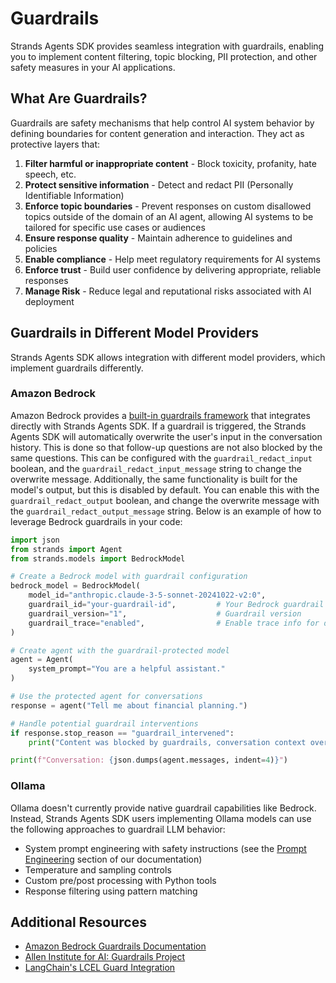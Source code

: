 # Guardrails

Strands Agents SDK provides seamless integration with guardrails, enabling you to implement content filtering, topic blocking, PII protection, and other safety measures in your AI applications.

## What Are Guardrails?

Guardrails are safety mechanisms that help control AI system behavior by defining boundaries for content generation and interaction. They act as protective layers that:

1. **Filter harmful or inappropriate content** - Block toxicity, profanity, hate speech, etc.
2. **Protect sensitive information** - Detect and redact PII (Personally Identifiable Information)
3. **Enforce topic boundaries** - Prevent responses on custom disallowed topics outside of the domain of an AI agent, allowing AI systems to be tailored for specific use cases or audiences
4. **Ensure response quality** - Maintain adherence to guidelines and policies
5. **Enable compliance** - Help meet regulatory requirements for AI systems
6. **Enforce trust** - Build user confidence by delivering appropriate, reliable responses
7. **Manage Risk** - Reduce legal and reputational risks associated with AI deployment

## Guardrails in Different Model Providers

Strands Agents SDK allows integration with different model providers, which implement guardrails differently.

### Amazon Bedrock

Amazon Bedrock provides a [built-in guardrails framework](https://docs.aws.amazon.com/bedrock/latest/userguide/guardrails.html) that integrates directly with Strands Agents SDK. If a guardrail is triggered, the Strands Agents SDK will automatically overwrite the user's input in the conversation history. This is done so that follow-up questions are not also blocked by the same questions. This can be configured with the `guardrail_redact_input` boolean, and the `guardrail_redact_input_message` string to change the overwrite message. Additionally, the same functionality is built for the model's output, but this is disabled by default. You can enable this with the `guardrail_redact_output` boolean, and change the overwrite message with the `guardrail_redact_output_message` string. Below is an example of how to leverage Bedrock guardrails in your code:

```python
import json
from strands import Agent
from strands.models import BedrockModel

# Create a Bedrock model with guardrail configuration
bedrock_model = BedrockModel(
    model_id="anthropic.claude-3-5-sonnet-20241022-v2:0",
    guardrail_id="your-guardrail-id",         # Your Bedrock guardrail ID
    guardrail_version="1",                    # Guardrail version
    guardrail_trace="enabled",                # Enable trace info for debugging
)

# Create agent with the guardrail-protected model
agent = Agent(
    system_prompt="You are a helpful assistant."
)

# Use the protected agent for conversations
response = agent("Tell me about financial planning.")

# Handle potential guardrail interventions
if response.stop_reason == "guardrail_intervened":
    print("Content was blocked by guardrails, conversation context overwritten!")

print(f"Conversation: {json.dumps(agent.messages, indent=4)}")
```

### Ollama

Ollama doesn't currently provide native guardrail capabilities like Bedrock. Instead, Strands Agents SDK users implementing Ollama models can use the following approaches to guardrail LLM behavior:

- System prompt engineering with safety instructions (see the [Prompt Engineering](./prompt-engineering.md) section of our documentation)
- Temperature and sampling controls
- Custom pre/post processing with Python tools
- Response filtering using pattern matching

## Additional Resources

* [Amazon Bedrock Guardrails Documentation](https://docs.aws.amazon.com/bedrock/latest/userguide/guardrails.html)
* [Allen Institute for AI: Guardrails Project](https://www.guardrailsai.com/docs)
* [LangChain's LCEL Guard Integration](https://llm-guard.com/tutorials/notebooks/langchain/)